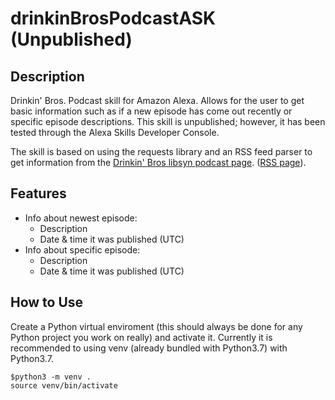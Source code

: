 # drinkinBrosPodcastASK (Unpublished)

## Description
Drinkin' Bros. Podcast skill for Amazon Alexa. Allows for the user  to get basic information such as if a new episode has come out recently or specific episode descriptions. This skill is unpublished; however, it has been tested through the Alexa Skills Developer Console. 

The skill is based on using the requests library and an RSS feed parser to get information from the [Drinkin' Bros libsyn podcast page](https://drinkingbros.libsyn.com). ([RSS page](https://drinkingbros.libsyn.com/rss)).

## Features
* Info about newest episode: 
  - Description
  - Date & time it was published (UTC)
* Info about specific episode:
  - Description
  - Date & time it was published (UTC)

## How to Use
Create a Python virtual enviroment (this should always be done for any Python project you work on really) and activate it.
Currently it is recommended to using venv (already bundled with Python3.7) with Python3.7.

```
$python3 -m venv .
source venv/bin/activate
```
